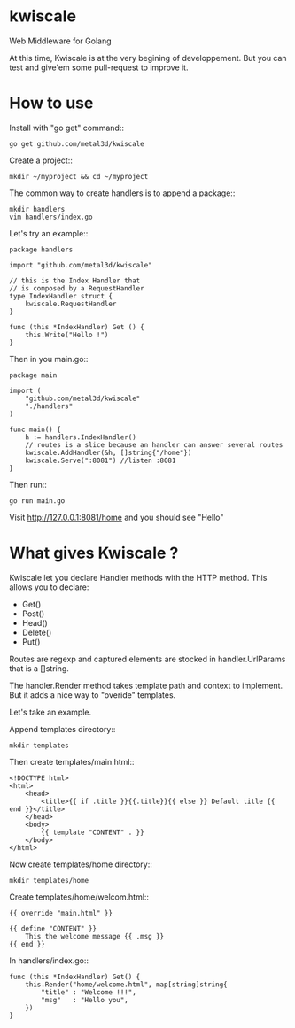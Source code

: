 kwiscale
========

Web Middleware for Golang

At this time, Kwiscale is at the very begining of developpement. But you can test and give'em some pull-request to improve it.

How to use
==========

Install with "go get" command::

    go get github.com/metal3d/kwiscale

Create a project::

    mkdir ~/myproject && cd ~/myproject

The common way to create handlers is to append a package::

    mkdir handlers
    vim handlers/index.go


Let's try an example::

    package handlers

    import "github.com/metal3d/kwiscale"

    // this is the Index Handler that
    // is composed by a RequestHandler
    type IndexHandler struct {
        kwiscale.RequestHandler
    }

    func (this *IndexHandler) Get () {
        this.Write("Hello !")
    }

Then in you main.go::
    
    package main
    
    import (
        "github.com/metal3d/kwiscale"
        "./handlers"
    )

    func main() {
        h := handlers.IndexHandler() 
        // routes is a slice because an handler can answer several routes
        kwiscale.AddHandler(&h, []string{"/home"})
        kwiscale.Serve(":8081") //listen :8081
    }


Then run::

    go run main.go


Visit http://127.0.0.1:8081/home and you should see "Hello"


What gives Kwiscale ?
=====================

Kwiscale let you declare Handler methods with the HTTP method. This allows you to declare:

* Get()
* Post()
* Head()
* Delete()
* Put()

Routes are regexp and captured elements are stocked in handler.UrlParams that is a []string.

The handler.Render method takes template path and context to implement. But it adds a nice way to "overide" templates.

Let's take an example. 

Append templates directory::
    
    mkdir templates

Then create templates/main.html::

    <!DOCTYPE html>
    <html>
        <head>
            <title>{{ if .title }}{{.title}}{{ else }} Default title {{ end }}</title>
        </head>
        <body>
            {{ template "CONTENT" . }}
        </body>
    </html>

Now create templates/home directory::
    
    mkdir templates/home

Create templates/home/welcom.html::
    
    {{ override "main.html" }}

    {{ define "CONTENT" }}
        This the welcome message {{ .msg }}
    {{ end }}

In handlers/index.go::

    func (this *IndexHandler) Get() {
        this.Render("home/welcome.html", map[string]string{
            "title" : "Welcome !!!",
            "msg"   : "Hello you",
        })
    }



    
